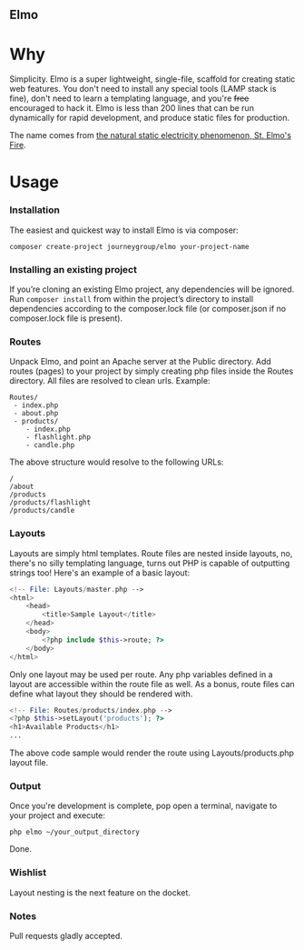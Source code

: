 Elmo
----

# Why

Simplicity. Elmo is a super lightweight, single-file, scaffold for creating static web features. You don't need to install any special tools (LAMP stack is fine), don't need to learn a templating language, and you're ~~free~~ encouraged to hack it. Elmo is less than 200 lines that can be run dynamically for rapid development, and produce static files for production.  

The name comes from [the natural static electricity phenomenon, St. Elmo's Fire](http://en.wikipedia.org/wiki/St._Elmo's_fire).

# Usage

### Installation

The easiest and quickest way to install Elmo is via composer:

	composer create-project journeygroup/elmo your-project-name


### Installing an existing project

If you’re cloning an existing Elmo project, any dependencies will be ignored. Run `composer install` from within the project’s directory to install dependencies according to the composer.lock file (or composer.json if no composer.lock file is present).


### Routes

Unpack Elmo, and point an Apache server at the Public directory. Add routes (pages) to your project by simply creating php files inside the Routes directory. All files are resolved to clean urls. Example:

	Routes/
	 - index.php
	 - about.php
	 - products/
	 	- index.php
	 	- flashlight.php
	 	- candle.php
	 	
The above structure would resolve to the following URLs:

	/
	/about
	/products
	/products/flashlight
	/products/candle
	

### Layouts

Layouts are simply html templates. Route files are nested inside layouts, no, there's no silly templating language, turns out PHP is capable of outputting strings too! Here's an example of a basic layout:

```php
<!-- File: Layouts/master.php -->
<html>
	<head>
		<title>Sample Layout</title>
	</head>
	<body>
		<?php include $this->route; ?>
	</body>
</html>
```

 Only one layout may be used per route. Any php variables defined in a layout are accessible within the route file as well. As a bonus, route files can define what layout they should be rendered with. 
 
```php
<!-- File: Routes/products/index.php -->
<?php $this->setLayout('products'); ?>
<h1>Available Products</h1>
...
```

The above code sample would render the route using Layouts/products.php layout file.


### Output

Once you're development is complete, pop open a terminal, navigate to your project and execute:

	php elmo ~/your_output_directory
	
Done.

### Wishlist

Layout nesting is the next feature on the docket.

### Notes

Pull requests gladly accepted.
